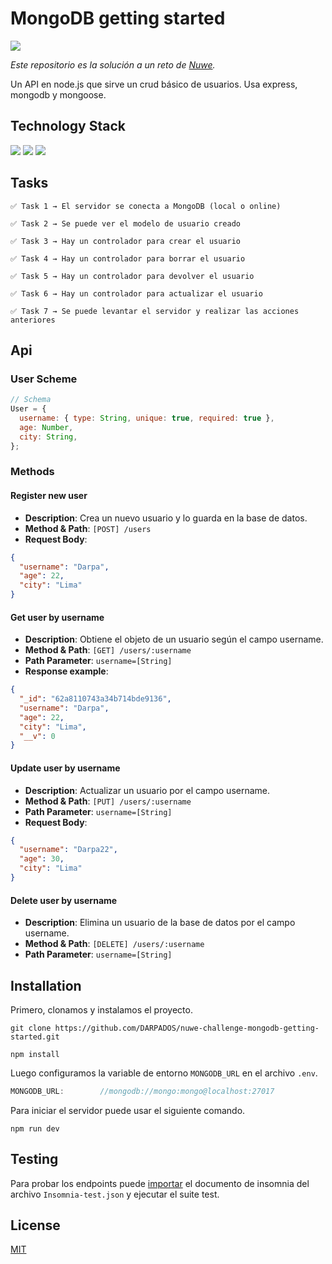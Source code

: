 # MongoDB getting started

[![](https://img.shields.io/badge/nuwe-challenge%20backend-6bc164?style=flat)](https://nuwe.io/challenge/mongodb-getting-started)

_Este repositorio es la solución a un reto de [Nuwe](https://nuwe.io/challenge/mongodb-getting-started)._

Un API en node.js que sirve un crud básico de usuarios. Usa express, mongodb y mongoose.

## Technology Stack

![](https://img.shields.io/badge/-Node.js-fff?style=for-the-badge&logo=node.js&logoColor=83ba63)
![](https://img.shields.io/badge/-Express-fff?style=for-the-badge&logo=express&logoColor=83ba63)
![](https://img.shields.io/badge/-Mongodb-001e2b?style=for-the-badge&logo=mongodb&logoColor=83ba63)

## Tasks

```
✅ Task 1 → El servidor se conecta a MongoDB (local o online)

✅ Task 2 → Se puede ver el modelo de usuario creado

✅ Task 3 → Hay un controlador para crear el usuario

✅ Task 4 → Hay un controlador para borrar el usuario

✅ Task 5 → Hay un controlador para devolver el usuario

✅ Task 6 → Hay un controlador para actualizar el usuario

✅ Task 7 → Se puede levantar el servidor y realizar las acciones anteriores
```

## Api

### User Scheme

```js
// Schema
User = {
  username: { type: String, unique: true, required: true },
  age: Number,
  city: String,
};
```

### Methods

#### Register new user

- **Description**: Crea un nuevo usuario y lo guarda en la base de datos.
- **Method & Path**: `[POST] /users`
- **Request Body**:

```json
{
  "username": "Darpa",
  "age": 22,
  "city": "Lima"
}
```

#### Get user by username

- **Description**: Obtiene el objeto de un usuario según el campo username.
- **Method & Path**: `[GET] /users/:username`
- **Path Parameter**: `username=[String]`
- **Response example**:

```json
{
  "_id": "62a8110743a34b714bde9136",
  "username": "Darpa",
  "age": 22,
  "city": "Lima",
  "__v": 0
}
```

#### Update user by username

- **Description**: Actualizar un usuario por el campo username.
- **Method & Path**: `[PUT] /users/:username`
- **Path Parameter**: `username=[String]`
- **Request Body**:

```json
{
  "username": "Darpa22",
  "age": 30,
  "city": "Lima"
}
```

#### Delete user by username

- **Description**: Elimina un usuario de la base de datos por el campo username.
- **Method & Path**: `[DELETE] /users/:username`
- **Path Parameter**: `username=[String]`

## Installation

Primero, clonamos y instalamos el proyecto.

```shell
git clone https://github.com/DARPADOS/nuwe-challenge-mongodb-getting-started.git

npm install
```

Luego configuramos la variable de entorno `MONGODB_URL` en el archivo `.env`.

```js
MONGODB_URL:        //mongodb://mongo:mongo@localhost:27017
```

Para iniciar el servidor puede usar el siguiente comando.

```shell
npm run dev
```

## Testing

Para probar los endpoints puede [importar](https://docs.insomnia.rest/insomnia/import-export-data#import-data) el documento de insomnia del archivo `Insomnia-test.json` y ejecutar el suite test.

## License

[MIT](https://github.com/DARPADOS/nuwe-challenge-mongodb-getting-started/blob/main/LICENSE)
